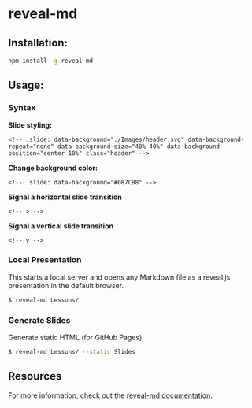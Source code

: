 # reveal-md

## Installation:

```bash
npm install -g reveal-md
```

## Usage:

### Syntax

**Slide styling:**

```
<!-- .slide: data-background="./Images/header.svg" data-background-repeat="none" data-background-size="40% 40%" data-background-position="center 10%" class="header" -->
```

**Change background color:**

```
<!-- .slide: data-background="#087CB8" -->
```

**Signal a horizontal slide transition**

```
<!-- > -->
```

**Signal a vertical slide transition**

```
<!-- v -->
```

### Local Presentation

This starts a local server and opens any Markdown file as a reveal.js presentation in the default browser.

```bash
$ reveal-md Lessons/
```

### Generate Slides

Generate static HTML (for GitHub Pages)

```bash
$ reveal-md Lessons/ --static Slides
```

## Resources
For more information, check out the [reveal-md documentation](https://github.com/webpro/reveal-md).